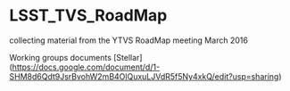 # LSST_TVS_RoadMap
collecting material from the YTVS RoadMap meeting March 2016


Working groups documents
[Stellar] (https://docs.google.com/document/d/1-SHM8d6Qdt9JsrBvohW2mB4OlQuxuLJVdR5f5Ny4xkQ/edit?usp=sharing)
